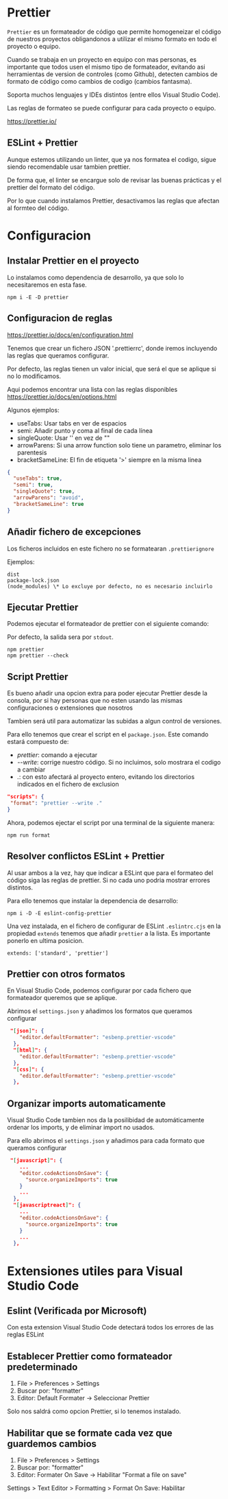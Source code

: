 # Prettier

`Prettier` es un formateador de código que permite homogeneizar el código de nuestros proyectos obligandonos a utilizar el mismo formato en todo el proyecto o equipo.

Cuando se trabaja en un proyecto en equipo con mas personas, es importante que todos usen el mismo tipo de formateador, evitando asi herramientas de version de controles (como Github), detecten cambios de formato de código como cambios de codigo (cambios fantasma).

Soporta muchos lenguajes y IDEs distintos (entre ellos Visual Studio Code).

Las reglas de formateo se puede configurar para cada proyecto o equipo.

https://prettier.io/

## ESLint + Prettier

Aunque estemos utilizando un linter, que ya nos formatea el codigo, sigue siendo recomendable usar tambien prettier.

De forma que, el linter se encargue solo de revisar las buenas prácticas y el prettier del formato del código.

Por lo que cuando instalamos Prettier, desactivamos las reglas que afectan al formteo del código.

# Configuracion

## Instalar Prettier en el proyecto

Lo instalamos como dependencia de desarrollo, ya que solo lo necesitaremos en esta fase.

```
npm i -E -D prettier
```

## Configuracion de reglas

https://prettier.io/docs/en/configuration.html

Tenemos que crear un fichero JSON '.prettierrc', donde iremos incluyendo las reglas que queramos configurar.

Por defecto, las reglas tienen un valor inicial, que será el que se aplique si no lo modificamos.

Aqui podemos encontrar una lista con las reglas disponibles https://prettier.io/docs/en/options.html

Algunos ejemplos:

- useTabs: Usar tabs en ver de espacios
- semi: Añadir punto y coma al final de cada línea
- singleQuote: Usar '' en vez de ""
- arrowParens: Si una arrow function solo tiene un parametro, eliminar los parentesis
- bracketSameLine: El fin de etiqueta '>' siempre en la misma linea

```json
{
  "useTabs": true,
  "semi": true,
  "singleQuote": true,
  "arrowParens": "avoid",
  "bracketSameLine": true
}
```

## Añadir fichero de excepciones

Los ficheros incluidos en este fichero no se formatearan `.prettierignore`

Ejemplos:

```
dist
package-lock.json
(node_modules) \* Lo excluye por defecto, no es necesario incluirlo
```

## Ejecutar Prettier

Podemos ejecutar el formateador de prettier con el siguiente comando:

Por defecto, la salida sera por `stdout`.

```
npm prettier
npm prettier --check
```

## Script Prettier

Es bueno añadir una opcion extra para poder ejecutar Prettier desde la consola,
por si hay personas que no esten usando las mismas configuraciones o extensiones que nosotros

Tambien será util para automatizar las subidas a algun control de versiones.

Para ello tenemos que crear el script en el `package.json`. Este comando estará compuesto de:

- _prettier_: comando a ejecutar
- _--write_: corrige nuestro código. Si no incluimos, solo mostrara el codigo a cambiar
- _._: con esto afectará al proyecto entero, evitando los directorios indicados en el fichero de exclusion

```json
"scripts": {
 "format": "prettier --write ."
}
```

Ahora, podemos ejectar el script por una terminal de la siguiente manera:

```
npm run format
```

## Resolver conflictos ESLint + Prettier

Al usar ambos a la vez, hay que indicar a ESLint que para el formateo del código siga las reglas de prettier. Si no cada uno podria mostrar errores distintos.

Para ello tenemos que instalar la dependencia de desarrollo:

```
npm i -D -E eslint-config-prettier
```

Una vez instalada, en el fichero de configurar de ESLint `.eslintrc.cjs` en la propiedad `extends` tenemos que añadir `prettier` a la lista. Es importante ponerlo en ultima posicion.

```
extends: ['standard', 'prettier']
```

## Prettier con otros formatos

En Visual Studio Code, podemos configurar por cada fichero que formateador queremos que se aplique.

Abrimos el `settings.json` y añadimos los formatos que queramos configurar

```json
 "[json]": {
    "editor.defaultFormatter": "esbenp.prettier-vscode"
  },
  "[html]": {
    "editor.defaultFormatter": "esbenp.prettier-vscode"
  },
  "[css]": {
    "editor.defaultFormatter": "esbenp.prettier-vscode"
  },
```

## Organizar imports automaticamente

Visual Studio Code tambien nos da la posilibidad de automáticamente ordenar los imports, y de eliminar import no usados.

Para ello abrimos el `settings.json` y añadimos para cada formato que queramos configurar

```json
 "[javascript]": {
    ...
    "editor.codeActionsOnSave": {
      "source.organizeImports": true
    }
    ...
  },
  "[javascriptreact]": {
    ...
    "editor.codeActionsOnSave": {
      "source.organizeImports": true
    }
    ...
  },
```

# Extensiones utiles para Visual Studio Code

## Eslint (Verificada por Microsoft)

Con esta extension Visual Studio Code detectará todos los errores de las reglas ESLint

## Establecer Prettier como formateador predeterminado

1. File > Preferences > Settings
2. Buscar por: "formatter"
3. Editor: Default Formater -> Seleccionar Prettier

Solo nos saldrá como opcion Prettier, si lo tenemos instalado.

## Habilitar que se formate cada vez que guardemos cambios

1. File > Preferences > Settings
2. Buscar por: "formatter"
3. Editor: Formater On Save -> Habilitar "Format a file on save"

Settings > Text Editor > Formatting > Format On Save: Habilitar
